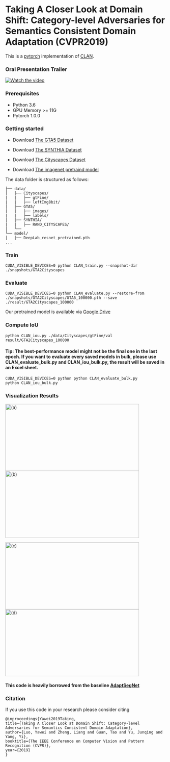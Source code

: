 # Taking A Closer Look at Domain Shift: Category-level Adversaries for Semantics Consistent Domain Adaptation (CVPR2019)
This is a [pytorch](http://pytorch.org/) implementation of [CLAN](http://openaccess.thecvf.com/content_CVPR_2019/papers/Luo_Taking_a_Closer_Look_at_Domain_Shift_Category-Level_Adversaries_for_CVPR_2019_paper.pdf).

### Oral Presentation Trailer
[![Watch the video](https://github.com/RoyalVane/CLAN/blob/master/gifs/video.png)](https://www.bilibili.com/video/av53561336/)

### Prerequisites
- Python 3.6
- GPU Memory >= 11G
- Pytorch 1.0.0

### Getting started

- Download [The GTA5 Dataset]( https://download.visinf.tu-darmstadt.de/data/from_games/ )

- Download [The SYNTHIA Dataset]( http://synthia-dataset.net/download-2/ )

- Download [The Cityscapes Dataset]( https://www.cityscapes-dataset.com/ )

- Download [The imagenet pretraind model]( https://drive.google.com/open?id=13kjtX481LdtgJcpqD3oROabZyhGLSBm2 )

The data folder is structured as follows:
```
├── data/
│   ├── Cityscapes/     
|   |   ├── gtFine/
|   |   ├── leftImg8bit/
│   ├── GTA5/
|   |   ├── images/
|   |   ├── labels/
│   ├── SYNTHIA/ 
|   |   ├── RAND_CITYSCAPES/
│   └── 			
└── model/
│   ├── DeepLab_resnet_pretrained.pth
...
```

### Train
```
CUDA_VISIBLE_DEVICES=0 python CLAN_train.py --snapshot-dir ./snapshots/GTA2Cityscapes
```

### Evaluate
```
CUDA_VISIBLE_DEVICES=0 python CLAN_evaluate.py --restore-from  ./snapshots/GTA2Cityscapes/GTA5_100000.pth --save ./result/GTA2Cityscapes_100000
```
Our pretrained model is available via [Google Drive]( https://drive.google.com/open?id=1Hl7r6fIbNfyA9A8wGUJIMOwzXVQ61ik8 )

### Compute IoU
```
python CLAN_iou.py ./data/Cityscapes/gtFine/val result/GTA2Cityscapes_100000
```

#### Tip: The best-performance model might not be the final one in the last epoch. If you want to evaluate every saved models in bulk, please use CLAN_evaluate_bulk.py and CLAN_iou_bulk.py, the result will be saved in an Excel sheet.
```
CUDA_VISIBLE_DEVICES=0 python python CLAN_evaluate_bulk.py
python CLAN_iou_bulk.py
```

### Visualization Results
<p align="left">
	<img src="https://github.com/RoyalVane/CLAN/blob/master/gifs/video_1.gif"  width="420" height="210" alt="(a)"/>

  <img src="https://github.com/RoyalVane/CLAN/blob/master/gifs/video_2.gif"  width="420" height="210" alt="(b)"/>
</p>
<p align="left">
	<img src="https://github.com/RoyalVane/CLAN/blob/master/gifs/video_3.gif"  width="420" height="210" alt="(c)"/>
  
  <img src="https://github.com/RoyalVane/CLAN/blob/master/gifs/video_4.gif"  width="420" height="210" alt="(d)"/>
</p>

#### This code is heavily borrowed from the baseline [AdaptSegNet]( https://github.com/wasidennis/AdaptSegNet )

### Citation
If you use this code in your research please consider citing
```
@inproceedings{Yawei2019Taking,
title={Taking A Closer Look at Domain Shift: Category-level Adversaries for Semantics Consistent Domain Adaptation},
author={Luo, Yawei and Zheng, Liang and Guan, Tao and Yu, Junqing and Yang, Yi},
booktitle={The IEEE Conference on Computer Vision and Pattern Recognition (CVPR)},
year={2019}
}
```
